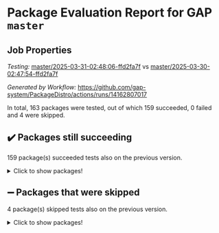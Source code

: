 # Package Evaluation Report for GAP `master`

## Job Properties

*Testing:* [master/2025-03-31-02:48:06-ffd2fa7f](https://github.com/gap-system/PackageDistro/blob/data/reports/master/2025-03-31-02:48:06-ffd2fa7f) vs [master/2025-03-30-02:47:54-ffd2fa7f](https://github.com/gap-system/PackageDistro/blob/data/reports/master/2025-03-30-02:47:54-ffd2fa7f)

*Generated by Workflow:* https://github.com/gap-system/PackageDistro/actions/runs/14162807017

In total, 163 packages were tested, out of which 159 succeeded, 0 failed and 4 were skipped.

## :heavy_check_mark: Packages still succeeding

159 package(s) succeeded tests also on the previous version.
<details><summary>Click to show packages!</summary>

- 4ti2interface 2024.11-01 [(success)](https://github.com/gap-system/PackageDistro/actions/runs/14162807017/job/39671131896)
- ace 5.6.2 [(success)](https://github.com/gap-system/PackageDistro/actions/runs/14162807017/job/39671132049)
- aclib 1.3.2 [(success)](https://github.com/gap-system/PackageDistro/actions/runs/14162807017/job/39671132252)
- agt 0.3.1 [(success)](https://github.com/gap-system/PackageDistro/actions/runs/14162807017/job/39671132389)
- alco 1.1.1 [(success)](https://github.com/gap-system/PackageDistro/actions/runs/14162807017/job/39671132544)
- alnuth 3.2.1 [(success)](https://github.com/gap-system/PackageDistro/actions/runs/14162807017/job/39671132683)
- anupq 3.3.1 [(success)](https://github.com/gap-system/PackageDistro/actions/runs/14162807017/job/39671132838)
- atlasrep 2.1.9 [(success)](https://github.com/gap-system/PackageDistro/actions/runs/14162807017/job/39671132998)
- autodoc 2023.06.19 [(success)](https://github.com/gap-system/PackageDistro/actions/runs/14162807017/job/39671133163)
- automata 1.16 [(success)](https://github.com/gap-system/PackageDistro/actions/runs/14162807017/job/39671136986)
- automgrp 1.3.3 [(success)](https://github.com/gap-system/PackageDistro/actions/runs/14162807017/job/39671137510)
- autpgrp 1.11 [(success)](https://github.com/gap-system/PackageDistro/actions/runs/14162807017/job/39671137781)
- cap 2025.03-05 [(success)](https://github.com/gap-system/PackageDistro/actions/runs/14162807017/job/39671138932)
- caratinterface 2.3.7 [(success)](https://github.com/gap-system/PackageDistro/actions/runs/14162807017/job/39671140660)
- cddinterface 2024.09.02 [(success)](https://github.com/gap-system/PackageDistro/actions/runs/14162807017/job/39671140945)
- circle 1.6.6 [(success)](https://github.com/gap-system/PackageDistro/actions/runs/14162807017/job/39671141110)
- classicpres 1.22 [(success)](https://github.com/gap-system/PackageDistro/actions/runs/14162807017/job/39671141287)
- cohomolo 1.6.11 [(success)](https://github.com/gap-system/PackageDistro/actions/runs/14162807017/job/39671141424)
- congruence 1.2.7 [(success)](https://github.com/gap-system/PackageDistro/actions/runs/14162807017/job/39671141571)
- corefreesub 0.6 [(success)](https://github.com/gap-system/PackageDistro/actions/runs/14162807017/job/39671141782)
- corelg 1.57 [(success)](https://github.com/gap-system/PackageDistro/actions/runs/14162807017/job/39671141983)
- crime 1.6 [(success)](https://github.com/gap-system/PackageDistro/actions/runs/14162807017/job/39671142162)
- crisp 1.4.6 [(success)](https://github.com/gap-system/PackageDistro/actions/runs/14162807017/job/39671142362)
- crypting 0.10.5 [(success)](https://github.com/gap-system/PackageDistro/actions/runs/14162807017/job/39671142574)
- cryst 4.1.27 [(success)](https://github.com/gap-system/PackageDistro/actions/runs/14162807017/job/39671142782)
- crystcat 1.1.10 [(success)](https://github.com/gap-system/PackageDistro/actions/runs/14162807017/job/39671142982)
- ctbllib 1.3.9 [(success)](https://github.com/gap-system/PackageDistro/actions/runs/14162807017/job/39671143212)
- cubefree 1.20 [(success)](https://github.com/gap-system/PackageDistro/actions/runs/14162807017/job/39671143413)
- curlinterface 2.4.0 [(success)](https://github.com/gap-system/PackageDistro/actions/runs/14162807017/job/39671143551)
- cvec 2.8.3 [(success)](https://github.com/gap-system/PackageDistro/actions/runs/14162807017/job/39671143750)
- datastructures 0.3.1 [(success)](https://github.com/gap-system/PackageDistro/actions/runs/14162807017/job/39671143904)
- deepthought 1.0.8 [(success)](https://github.com/gap-system/PackageDistro/actions/runs/14162807017/job/39671144139)
- design 1.8.2 [(success)](https://github.com/gap-system/PackageDistro/actions/runs/14162807017/job/39671144334)
- difsets 2.3.1 [(success)](https://github.com/gap-system/PackageDistro/actions/runs/14162807017/job/39671144575)
- digraphs 1.10.0 [(success)](https://github.com/gap-system/PackageDistro/actions/runs/14162807017/job/39671144787)
- edim 1.3.8 [(success)](https://github.com/gap-system/PackageDistro/actions/runs/14162807017/job/39671145006)
- example 4.4.0 [(success)](https://github.com/gap-system/PackageDistro/actions/runs/14162807017/job/39671145187)
- examplesforhomalg 2023.10-01 [(success)](https://github.com/gap-system/PackageDistro/actions/runs/14162807017/job/39671145437)
- factint 1.6.3 [(success)](https://github.com/gap-system/PackageDistro/actions/runs/14162807017/job/39671145630)
- ferret 1.0.14 [(success)](https://github.com/gap-system/PackageDistro/actions/runs/14162807017/job/39671145877)
- fga 1.5.0 [(success)](https://github.com/gap-system/PackageDistro/actions/runs/14162807017/job/39671146067)
- fining 1.5.6 [(success)](https://github.com/gap-system/PackageDistro/actions/runs/14162807017/job/39671146281)
- float 1.0.7 [(success)](https://github.com/gap-system/PackageDistro/actions/runs/14162807017/job/39671146512)
- format 1.4.4 [(success)](https://github.com/gap-system/PackageDistro/actions/runs/14162807017/job/39671146732)
- forms 1.2.12 [(success)](https://github.com/gap-system/PackageDistro/actions/runs/14162807017/job/39671147003)
- fplsa 1.2.6 [(success)](https://github.com/gap-system/PackageDistro/actions/runs/14162807017/job/39671147250)
- fr 2.4.13 [(success)](https://github.com/gap-system/PackageDistro/actions/runs/14162807017/job/39671147488)
- francy 2.0.3 [(success)](https://github.com/gap-system/PackageDistro/actions/runs/14162807017/job/39671147774)
- fwtree 1.3 [(success)](https://github.com/gap-system/PackageDistro/actions/runs/14162807017/job/39671147986)
- gapdoc 1.6.7 [(success)](https://github.com/gap-system/PackageDistro/actions/runs/14162807017/job/39671148200)
- gauss 2024.11-01 [(success)](https://github.com/gap-system/PackageDistro/actions/runs/14162807017/job/39671148372)
- gaussforhomalg 2024.08-01 [(success)](https://github.com/gap-system/PackageDistro/actions/runs/14162807017/job/39671148537)
- gbnp 1.1.0 [(success)](https://github.com/gap-system/PackageDistro/actions/runs/14162807017/job/39671148721)
- generalizedmorphismsforcap 2025.02-01 [(success)](https://github.com/gap-system/PackageDistro/actions/runs/14162807017/job/39671148912)
- genss 1.6.9 [(success)](https://github.com/gap-system/PackageDistro/actions/runs/14162807017/job/39671149101)
- gradedmodules 2024.12-01 [(success)](https://github.com/gap-system/PackageDistro/actions/runs/14162807017/job/39671149301)
- gradedringforhomalg 2024.07-01 [(success)](https://github.com/gap-system/PackageDistro/actions/runs/14162807017/job/39671149456)
- grape 4.9.2 [(success)](https://github.com/gap-system/PackageDistro/actions/runs/14162807017/job/39671149645)
- groupoids 1.76 [(success)](https://github.com/gap-system/PackageDistro/actions/runs/14162807017/job/39671149804)
- grpconst 2.6.5 [(success)](https://github.com/gap-system/PackageDistro/actions/runs/14162807017/job/39671149942)
- guarana 0.96.3 [(success)](https://github.com/gap-system/PackageDistro/actions/runs/14162807017/job/39671150089)
- guava 3.20 [(success)](https://github.com/gap-system/PackageDistro/actions/runs/14162807017/job/39671150243)
- hap 1.66 [(success)](https://github.com/gap-system/PackageDistro/actions/runs/14162807017/job/39671150445)
- hapcryst 0.1.15 [(success)](https://github.com/gap-system/PackageDistro/actions/runs/14162807017/job/39671150632)
- hecke 1.5.4 [(success)](https://github.com/gap-system/PackageDistro/actions/runs/14162807017/job/39671150896)
- help 4.0 [(success)](https://github.com/gap-system/PackageDistro/actions/runs/14162807017/job/39671151106)
- homalg 2024.01-01 [(success)](https://github.com/gap-system/PackageDistro/actions/runs/14162807017/job/39671151276)
- homalgtocas 2023.11-01 [(success)](https://github.com/gap-system/PackageDistro/actions/runs/14162807017/job/39671151435)
- ibnp 0.15 [(success)](https://github.com/gap-system/PackageDistro/actions/runs/14162807017/job/39671151592)
- idrel 2.48 [(success)](https://github.com/gap-system/PackageDistro/actions/runs/14162807017/job/39671151798)
- images 1.3.3 [(success)](https://github.com/gap-system/PackageDistro/actions/runs/14162807017/job/39671151948)
- intpic 0.4.0 [(success)](https://github.com/gap-system/PackageDistro/actions/runs/14162807017/job/39671152102)
- io 4.9.1 [(success)](https://github.com/gap-system/PackageDistro/actions/runs/14162807017/job/39671152235)
- io_forhomalg 2023.02-04 [(success)](https://github.com/gap-system/PackageDistro/actions/runs/14162807017/job/39671152460)
- irredsol 1.4.4 [(success)](https://github.com/gap-system/PackageDistro/actions/runs/14162807017/job/39671152652)
- json 2.2.2 [(success)](https://github.com/gap-system/PackageDistro/actions/runs/14162807017/job/39671152804)
- jupyterkernel 1.5.1 [(success)](https://github.com/gap-system/PackageDistro/actions/runs/14162807017/job/39671152951)
- jupyterviz 1.5.6 [(success)](https://github.com/gap-system/PackageDistro/actions/runs/14162807017/job/39671153106)
- kan 1.37 [(success)](https://github.com/gap-system/PackageDistro/actions/runs/14162807017/job/39671153250)
- kbmag 1.5.11 [(success)](https://github.com/gap-system/PackageDistro/actions/runs/14162807017/job/39671153415)
- laguna 3.9.7 [(success)](https://github.com/gap-system/PackageDistro/actions/runs/14162807017/job/39671153577)
- liealgdb 2.2.1 [(success)](https://github.com/gap-system/PackageDistro/actions/runs/14162807017/job/39671153777)
- liepring 2.9.1 [(success)](https://github.com/gap-system/PackageDistro/actions/runs/14162807017/job/39671153954)
- liering 2.4.2 [(success)](https://github.com/gap-system/PackageDistro/actions/runs/14162807017/job/39671154103)
- linearalgebraforcap 2025.03-02 [(success)](https://github.com/gap-system/PackageDistro/actions/runs/14162807017/job/39671154275)
- lins 0.9 [(success)](https://github.com/gap-system/PackageDistro/actions/runs/14162807017/job/39671154449)
- localizeringforhomalg 2023.10-01 [(success)](https://github.com/gap-system/PackageDistro/actions/runs/14162807017/job/39671154626)
- loops 3.4.4 [(success)](https://github.com/gap-system/PackageDistro/actions/runs/14162807017/job/39671154835)
- lpres 1.1.1 [(success)](https://github.com/gap-system/PackageDistro/actions/runs/14162807017/job/39671155012)
- majoranaalgebras 1.5.2 [(success)](https://github.com/gap-system/PackageDistro/actions/runs/14162807017/job/39671155197)
- mapclass 1.4.6 [(success)](https://github.com/gap-system/PackageDistro/actions/runs/14162807017/job/39671155346)
- matgrp 0.71 [(success)](https://github.com/gap-system/PackageDistro/actions/runs/14162807017/job/39671155482)
- matricesforhomalg 2024.11-02 [(success)](https://github.com/gap-system/PackageDistro/actions/runs/14162807017/job/39671155676)
- modisom 3.0.0 [(success)](https://github.com/gap-system/PackageDistro/actions/runs/14162807017/job/39671155857)
- modulepresentationsforcap 2024.09-02 [(success)](https://github.com/gap-system/PackageDistro/actions/runs/14162807017/job/39671156006)
- modules 2024.12-01 [(success)](https://github.com/gap-system/PackageDistro/actions/runs/14162807017/job/39671156133)
- monoidalcategories 2025.03-02 [(success)](https://github.com/gap-system/PackageDistro/actions/runs/14162807017/job/39671156278)
- nconvex 2024.12-01 [(success)](https://github.com/gap-system/PackageDistro/actions/runs/14162807017/job/39671156433)
- nilmat 1.4.2 [(success)](https://github.com/gap-system/PackageDistro/actions/runs/14162807017/job/39671156599)
- nock 1.5 [(success)](https://github.com/gap-system/PackageDistro/actions/runs/14162807017/job/39671156765)
- normalizinterface 1.3.7 [(success)](https://github.com/gap-system/PackageDistro/actions/runs/14162807017/job/39671156927)
- nq 2.5.11 [(success)](https://github.com/gap-system/PackageDistro/actions/runs/14162807017/job/39671157109)
- numericalsgps 1.4.0 [(success)](https://github.com/gap-system/PackageDistro/actions/runs/14162807017/job/39671157267)
- openmath 11.5.3 [(success)](https://github.com/gap-system/PackageDistro/actions/runs/14162807017/job/39671157387)
- orb 5.0.0 [(success)](https://github.com/gap-system/PackageDistro/actions/runs/14162807017/job/39671157526)
- packagemanager 1.6.1 [(success)](https://github.com/gap-system/PackageDistro/actions/runs/14162807017/job/39671157651)
- patternclass 2.4.5 [(success)](https://github.com/gap-system/PackageDistro/actions/runs/14162807017/job/39671157790)
- permut 2.0.5 [(success)](https://github.com/gap-system/PackageDistro/actions/runs/14162807017/job/39671157944)
- polenta 1.3.10 [(success)](https://github.com/gap-system/PackageDistro/actions/runs/14162807017/job/39671158068)
- polymaking 0.8.7 [(success)](https://github.com/gap-system/PackageDistro/actions/runs/14162807017/job/39671158257)
- primgrp 3.4.4 [(success)](https://github.com/gap-system/PackageDistro/actions/runs/14162807017/job/39671158416)
- profiling 2.6.0 [(success)](https://github.com/gap-system/PackageDistro/actions/runs/14162807017/job/39671158564)
- qdistrnd 0.9.5 [(success)](https://github.com/gap-system/PackageDistro/actions/runs/14162807017/job/39671158738)
- qpa 1.35 [(success)](https://github.com/gap-system/PackageDistro/actions/runs/14162807017/job/39671158942)
- quagroup 1.8.4 [(success)](https://github.com/gap-system/PackageDistro/actions/runs/14162807017/job/39671159157)
- radiroot 2.9 [(success)](https://github.com/gap-system/PackageDistro/actions/runs/14162807017/job/39671159348)
- rcwa 4.7.1 [(success)](https://github.com/gap-system/PackageDistro/actions/runs/14162807017/job/39671159598)
- rds 1.8 [(success)](https://github.com/gap-system/PackageDistro/actions/runs/14162807017/job/39671159826)
- recog 1.4.4 [(success)](https://github.com/gap-system/PackageDistro/actions/runs/14162807017/job/39671160031)
- repndecomp 1.3.0 [(success)](https://github.com/gap-system/PackageDistro/actions/runs/14162807017/job/39671160226)
- repsn 3.1.2 [(success)](https://github.com/gap-system/PackageDistro/actions/runs/14162807017/job/39671160422)
- resclasses 4.7.3 [(success)](https://github.com/gap-system/PackageDistro/actions/runs/14162807017/job/39671160596)
- ringsforhomalg 2024.11-02 [(success)](https://github.com/gap-system/PackageDistro/actions/runs/14162807017/job/39671160766)
- sco 2023.08-01 [(success)](https://github.com/gap-system/PackageDistro/actions/runs/14162807017/job/39671160930)
- scscp 2.4.3 [(success)](https://github.com/gap-system/PackageDistro/actions/runs/14162807017/job/39671161121)
- semigroups 5.5.0 [(success)](https://github.com/gap-system/PackageDistro/actions/runs/14162807017/job/39671161293)
- sglppow 2.4 [(success)](https://github.com/gap-system/PackageDistro/actions/runs/14162807017/job/39671161487)
- sgpviz 0.999.6 [(success)](https://github.com/gap-system/PackageDistro/actions/runs/14162807017/job/39671161680)
- simpcomp 2.1.14 [(success)](https://github.com/gap-system/PackageDistro/actions/runs/14162807017/job/39671161856)
- singular 2024.06.03 [(success)](https://github.com/gap-system/PackageDistro/actions/runs/14162807017/job/39671162016)
- sl2reps 1.1 [(success)](https://github.com/gap-system/PackageDistro/actions/runs/14162807017/job/39671162199)
- sla 1.6.2 [(success)](https://github.com/gap-system/PackageDistro/actions/runs/14162807017/job/39671162439)
- smallantimagmas 0.3.0 [(success)](https://github.com/gap-system/PackageDistro/actions/runs/14162807017/job/39671162627)
- smallgrp 1.5.4 [(success)](https://github.com/gap-system/PackageDistro/actions/runs/14162807017/job/39671162818)
- smallsemi 0.7.2 [(success)](https://github.com/gap-system/PackageDistro/actions/runs/14162807017/job/39671163021)
- sonata 2.9.6 [(success)](https://github.com/gap-system/PackageDistro/actions/runs/14162807017/job/39671163204)
- sophus 1.27 [(success)](https://github.com/gap-system/PackageDistro/actions/runs/14162807017/job/39671163389)
- sotgrps 1.3 [(success)](https://github.com/gap-system/PackageDistro/actions/runs/14162807017/job/39671163622)
- spinsym 1.5.2 [(success)](https://github.com/gap-system/PackageDistro/actions/runs/14162807017/job/39671163844)
- standardff 1.0 [(success)](https://github.com/gap-system/PackageDistro/actions/runs/14162807017/job/39671164040)
- symbcompcc 1.3.2 [(success)](https://github.com/gap-system/PackageDistro/actions/runs/14162807017/job/39671164245)
- thelma 1.3 [(success)](https://github.com/gap-system/PackageDistro/actions/runs/14162807017/job/39671164448)
- tomlib 1.2.11 [(success)](https://github.com/gap-system/PackageDistro/actions/runs/14162807017/job/39671164699)
- toolsforhomalg 2024.09-01 [(success)](https://github.com/gap-system/PackageDistro/actions/runs/14162807017/job/39671165026)
- toric 1.9.6 [(success)](https://github.com/gap-system/PackageDistro/actions/runs/14162807017/job/39671165680)
- transgrp 3.6.5 [(success)](https://github.com/gap-system/PackageDistro/actions/runs/14162807017/job/39671165922)
- typeset 1.2.2 [(success)](https://github.com/gap-system/PackageDistro/actions/runs/14162807017/job/39671166147)
- ugaly 4.1.3 [(success)](https://github.com/gap-system/PackageDistro/actions/runs/14162807017/job/39671166384)
- unipot 1.6 [(success)](https://github.com/gap-system/PackageDistro/actions/runs/14162807017/job/39671166669)
- unitlib 4.2.0 [(success)](https://github.com/gap-system/PackageDistro/actions/runs/14162807017/job/39671166894)
- utils 0.85 [(success)](https://github.com/gap-system/PackageDistro/actions/runs/14162807017/job/39671167136)
- uuid 0.7 [(success)](https://github.com/gap-system/PackageDistro/actions/runs/14162807017/job/39671167298)
- walrus 0.9991 [(success)](https://github.com/gap-system/PackageDistro/actions/runs/14162807017/job/39671167512)
- wedderga 4.10.5 [(success)](https://github.com/gap-system/PackageDistro/actions/runs/14162807017/job/39671167790)
- wpe 0.8 [(success)](https://github.com/gap-system/PackageDistro/actions/runs/14162807017/job/39671167993)
- xmod 2.92 [(success)](https://github.com/gap-system/PackageDistro/actions/runs/14162807017/job/39671168191)
- xmodalg 1.23 [(success)](https://github.com/gap-system/PackageDistro/actions/runs/14162807017/job/39671168424)
- yangbaxter 0.10.6 [(success)](https://github.com/gap-system/PackageDistro/actions/runs/14162807017/job/39671168636)
- zeromqinterface 0.16 [(success)](https://github.com/gap-system/PackageDistro/actions/runs/14162807017/job/39671168827)
</details>

## :heavy_minus_sign: Packages that were skipped

4 package(s) skipped tests also on the previous version.
<details><summary>Click to show packages!</summary>

- browse 1.8.21 [(skipped)](https://github.com/gap-system/PackageDistro/actions/runs/14162807017/job/39670900745)
- itc 1.5.1 [(skipped)](https://github.com/gap-system/PackageDistro/actions/runs/14162807017/job/39670900745)
- polycyclic 2.16 [(skipped)](https://github.com/gap-system/PackageDistro/actions/runs/14162807017/job/39670900745)
- xgap 4.32 [(skipped)](https://github.com/gap-system/PackageDistro/actions/runs/14162807017/job/39670900745)
</details>

